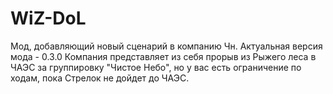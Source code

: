 ﻿# WiZ-DoL
Мод, добавляющий новый сценарий в компанию Чн. Актуальная версия мода - 0.3.0
Компания представляет из себя прорыв из Рыжего леса в ЧАЭС за группировку "Чистое Небо", но у вас есть ограничение по ходам, пока Стрелок не дойдет до ЧАЭС.
